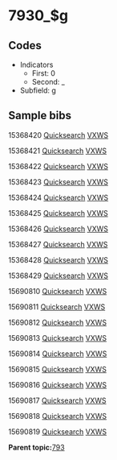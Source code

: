 # 7930\_$g

## Codes

-   Indicators
    -   First: 0
    -   Second: \_
-   Subfield: g

## Sample bibs

15368420 [Quicksearch](https://search.library.yale.edu/catalog/15368420) [VXWS](http://prodorbis.library.yale.edu:7014/vxws/GetHoldingsService?bibId=15368420)

15368421 [Quicksearch](https://search.library.yale.edu/catalog/15368421) [VXWS](http://prodorbis.library.yale.edu:7014/vxws/GetHoldingsService?bibId=15368421)

15368422 [Quicksearch](https://search.library.yale.edu/catalog/15368422) [VXWS](http://prodorbis.library.yale.edu:7014/vxws/GetHoldingsService?bibId=15368422)

15368423 [Quicksearch](https://search.library.yale.edu/catalog/15368423) [VXWS](http://prodorbis.library.yale.edu:7014/vxws/GetHoldingsService?bibId=15368423)

15368424 [Quicksearch](https://search.library.yale.edu/catalog/15368424) [VXWS](http://prodorbis.library.yale.edu:7014/vxws/GetHoldingsService?bibId=15368424)

15368425 [Quicksearch](https://search.library.yale.edu/catalog/15368425) [VXWS](http://prodorbis.library.yale.edu:7014/vxws/GetHoldingsService?bibId=15368425)

15368426 [Quicksearch](https://search.library.yale.edu/catalog/15368426) [VXWS](http://prodorbis.library.yale.edu:7014/vxws/GetHoldingsService?bibId=15368426)

15368427 [Quicksearch](https://search.library.yale.edu/catalog/15368427) [VXWS](http://prodorbis.library.yale.edu:7014/vxws/GetHoldingsService?bibId=15368427)

15368428 [Quicksearch](https://search.library.yale.edu/catalog/15368428) [VXWS](http://prodorbis.library.yale.edu:7014/vxws/GetHoldingsService?bibId=15368428)

15368429 [Quicksearch](https://search.library.yale.edu/catalog/15368429) [VXWS](http://prodorbis.library.yale.edu:7014/vxws/GetHoldingsService?bibId=15368429)

15690810 [Quicksearch](https://search.library.yale.edu/catalog/15690810) [VXWS](http://prodorbis.library.yale.edu:7014/vxws/GetHoldingsService?bibId=15690810)

15690811 [Quicksearch](https://search.library.yale.edu/catalog/15690811) [VXWS](http://prodorbis.library.yale.edu:7014/vxws/GetHoldingsService?bibId=15690811)

15690812 [Quicksearch](https://search.library.yale.edu/catalog/15690812) [VXWS](http://prodorbis.library.yale.edu:7014/vxws/GetHoldingsService?bibId=15690812)

15690813 [Quicksearch](https://search.library.yale.edu/catalog/15690813) [VXWS](http://prodorbis.library.yale.edu:7014/vxws/GetHoldingsService?bibId=15690813)

15690814 [Quicksearch](https://search.library.yale.edu/catalog/15690814) [VXWS](http://prodorbis.library.yale.edu:7014/vxws/GetHoldingsService?bibId=15690814)

15690815 [Quicksearch](https://search.library.yale.edu/catalog/15690815) [VXWS](http://prodorbis.library.yale.edu:7014/vxws/GetHoldingsService?bibId=15690815)

15690816 [Quicksearch](https://search.library.yale.edu/catalog/15690816) [VXWS](http://prodorbis.library.yale.edu:7014/vxws/GetHoldingsService?bibId=15690816)

15690817 [Quicksearch](https://search.library.yale.edu/catalog/15690817) [VXWS](http://prodorbis.library.yale.edu:7014/vxws/GetHoldingsService?bibId=15690817)

15690818 [Quicksearch](https://search.library.yale.edu/catalog/15690818) [VXWS](http://prodorbis.library.yale.edu:7014/vxws/GetHoldingsService?bibId=15690818)

15690819 [Quicksearch](https://search.library.yale.edu/catalog/15690819) [VXWS](http://prodorbis.library.yale.edu:7014/vxws/GetHoldingsService?bibId=15690819)

**Parent topic:**[793](../../tags/793/793.md)

